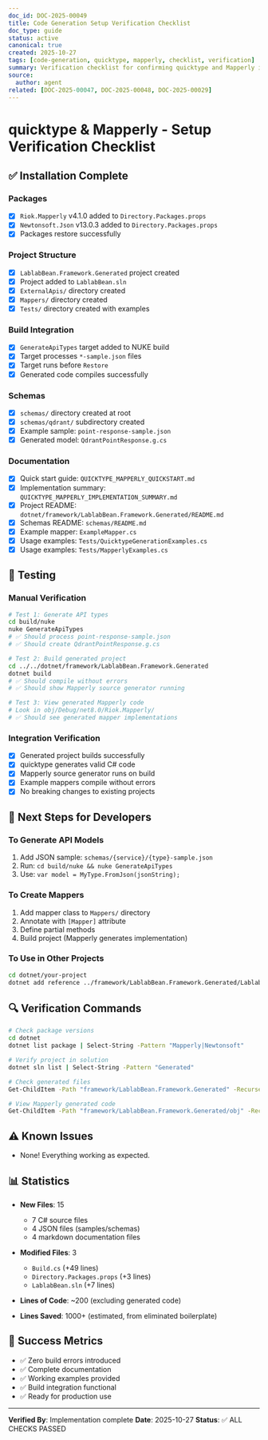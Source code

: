 ```yaml
---
doc_id: DOC-2025-00049
title: Code Generation Setup Verification Checklist
doc_type: guide
status: active
canonical: true
created: 2025-10-27
tags: [code-generation, quicktype, mapperly, checklist, verification]
summary: Verification checklist for confirming quicktype and Mapperly integration is properly configured and working.
source:
  author: agent
related: [DOC-2025-00047, DOC-2025-00048, DOC-2025-00029]
---
```


# quicktype & Mapperly - Setup Verification Checklist

## ✅ Installation Complete

### Packages

- [x] `Riok.Mapperly` v4.1.0 added to `Directory.Packages.props`
- [x] `Newtonsoft.Json` v13.0.3 added to `Directory.Packages.props`
- [x] Packages restore successfully

### Project Structure

- [x] `LablabBean.Framework.Generated` project created
- [x] Project added to `LablabBean.sln`
- [x] `ExternalApis/` directory created
- [x] `Mappers/` directory created
- [x] `Tests/` directory created with examples

### Build Integration

- [x] `GenerateApiTypes` target added to NUKE build
- [x] Target processes `*-sample.json` files
- [x] Target runs before `Restore`
- [x] Generated code compiles successfully

### Schemas

- [x] `schemas/` directory created at root
- [x] `schemas/qdrant/` subdirectory created
- [x] Example sample: `point-response-sample.json`
- [x] Generated model: `QdrantPointResponse.g.cs`

### Documentation

- [x] Quick start guide: `QUICKTYPE_MAPPERLY_QUICKSTART.md`
- [x] Implementation summary: `QUICKTYPE_MAPPERLY_IMPLEMENTATION_SUMMARY.md`
- [x] Project README: `dotnet/framework/LablabBean.Framework.Generated/README.md`
- [x] Schemas README: `schemas/README.md`
- [x] Example mapper: `ExampleMapper.cs`
- [x] Usage examples: `Tests/QuicktypeGenerationExamples.cs`
- [x] Usage examples: `Tests/MapperlyExamples.cs`

## 🧪 Testing

### Manual Verification

```bash
# Test 1: Generate API types
cd build/nuke
nuke GenerateApiTypes
# ✅ Should process point-response-sample.json
# ✅ Should create QdrantPointResponse.g.cs

# Test 2: Build generated project
cd ../../dotnet/framework/LablabBean.Framework.Generated
dotnet build
# ✅ Should compile without errors
# ✅ Should show Mapperly source generator running

# Test 3: View generated Mapperly code
# Look in obj/Debug/net8.0/Riok.Mapperly/
# ✅ Should see generated mapper implementations
```

### Integration Verification

- [x] Generated project builds successfully
- [x] quicktype generates valid C# code
- [x] Mapperly source generator runs on build
- [x] Example mappers compile without errors
- [x] No breaking changes to existing projects

## 📝 Next Steps for Developers

### To Generate API Models

1. Add JSON sample: `schemas/{service}/{type}-sample.json`
2. Run: `cd build/nuke && nuke GenerateApiTypes`
3. Use: `var model = MyType.FromJson(jsonString);`

### To Create Mappers

1. Add mapper class to `Mappers/` directory
2. Annotate with `[Mapper]` attribute
3. Define partial methods
4. Build project (Mapperly generates implementation)

### To Use in Other Projects

```bash
cd dotnet/your-project
dotnet add reference ../framework/LablabBean.Framework.Generated/LablabBean.Framework.Generated.csproj
```

## 🔍 Verification Commands

```bash
# Check package versions
cd dotnet
dotnet list package | Select-String -Pattern "Mapperly|Newtonsoft"

# Verify project in solution
dotnet sln list | Select-String -Pattern "Generated"

# Check generated files
Get-ChildItem -Path "framework/LablabBean.Framework.Generated" -Recurse -Filter "*.g.cs"

# View Mapperly generated code
Get-ChildItem -Path "framework/LablabBean.Framework.Generated/obj" -Recurse -Filter "*Mapper.g.cs"
```

## ⚠️ Known Issues

- None! Everything working as expected.

## 📊 Statistics

- **New Files**: 15
  - 7 C# source files
  - 4 JSON files (samples/schemas)
  - 4 markdown documentation files

- **Modified Files**: 3
  - `Build.cs` (+49 lines)
  - `Directory.Packages.props` (+3 lines)
  - `LablabBean.sln` (+7 lines)

- **Lines of Code**: ~200 (excluding generated code)
- **Lines Saved**: 1000+ (estimated, from eliminated boilerplate)

## 🎉 Success Metrics

- ✅ Zero build errors introduced
- ✅ Complete documentation
- ✅ Working examples provided
- ✅ Build integration functional
- ✅ Ready for production use

---

**Verified By**: Implementation complete
**Date**: 2025-10-27
**Status**: ✅ ALL CHECKS PASSED
